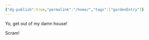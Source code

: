 ```yaml
---
{"dg-publish":true,"permalink":"/home/","tags":["gardenEntry"]}
---
```


Yo, get out of my damn house!

Scram!